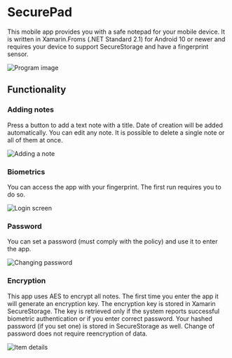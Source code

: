 # SecurePad
This mobile app provides you with a safe notepad for your mobile device.
It is written in Xamarin.Froms (.NET Standard 2.1) for Android 10 or newer and requires your device to support SecureStorage and have a fingerprint sensor.

![Program image](/Screenshots/Items.png)

## Functionality
### Adding notes
Press a button to add a text note with a title. Date of creation will be added automatically.
You can edit any note. It is possible to delete a single note or all of them at once.

![Adding a note](/Screenshots/New.png)
### Biometrics
You can access the app with your fingerprint. The first run requires you to do so.

![Login screen](/Screenshots/Start.png)
### Password
You can set a password (must comply with the policy) and use it to enter the app.

![Changing password](/Screenshots/Password.png)

### Encryption
This app uses AES to encrypt all notes. The first time you enter the app it will generate an encryption key.
The encryption key is stored in Xamarin SecureStorage.
The key is retrieved only if the system reports successful biometric authentication or if you enter correct password.
Your hashed password (if you set one) is stored in SecureStorage as well. Change of password does not require reencryption of data.

![Item details](/Screenshots/Details.png)
